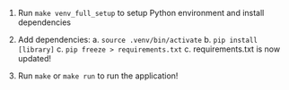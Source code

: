 1. Run `make venv_full_setup` to setup Python environment and install dependencies

2. Add dependencies:
   a. `source .venv/bin/activate`
   b. `pip install [library]`
   c. `pip freeze > requirements.txt`
   c. requirements.txt is now updated!

3. Run `make` or `make run` to run the application!
